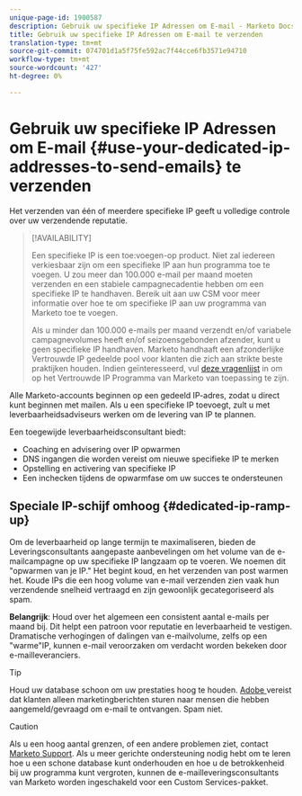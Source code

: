 ```yaml
---
unique-page-id: 1900587
description: Gebruik uw specifieke IP Adressen om E-mail - Marketo Docs - de Documentatie van het Product te verzenden
title: Gebruik uw specifieke IP Adressen om E-mail te verzenden
translation-type: tm+mt
source-git-commit: 074701d1a5f75fe592ac7f44cce6fb3571e94710
workflow-type: tm+mt
source-wordcount: '427'
ht-degree: 0%

---
```



# Gebruik uw specifieke IP Adressen om E-mail {#use-your-dedicated-ip-addresses-to-send-emails} te verzenden

Het verzenden van één of meerdere specifieke IP geeft u volledige controle over uw verzendende reputatie.

>[!AVAILABILITY]
>
>Een specifieke IP is een toe:voegen-op product. Niet zal iedereen verkiesbaar zijn om een specifieke IP aan hun programma toe te voegen. U zou meer dan 100.000 e-mail per maand moeten verzenden en een stabiele campagnecadentie hebben om een specifieke IP te handhaven. Bereik uit aan uw CSM voor meer informatie over hoe te om specifieke IP aan uw programma van Marketo toe te voegen.
>
>Als u minder dan 100.000 e-mails per maand verzendt en/of variabele campagnevolumes heeft en/of seizoensgebonden afzender, kunt u geen specifieke IP handhaven. Marketo handhaaft een afzonderlijke Vertrouwde IP gedeelde pool voor klanten die zich aan strikte beste praktijken houden. Indien geïnteresseerd, vul [deze vragenlijst](https://na-sjg.marketo.com/lp/marketoprivacydemo/Trusted-IP-Sending-Range-Program.html) in om op het Vertrouwde IP Programma van Marketo van toepassing te zijn.

Alle Marketo-accounts beginnen op een gedeeld IP-adres, zodat u direct kunt beginnen met mailen. Als u een specifieke IP toevoegt, zult u met leverbaarheidsadviseurs werken om de levering van IP te plannen.

Een toegewijde leverbaarheidsconsultant biedt:

* Coaching en advisering over IP opwarmen
* DNS ingangen die worden vereist om nieuwe specifieke IP te merken
* Opstelling en activering van specifieke IP
* Een inchecken tijdens de opwarmfase om uw succes te ondersteunen

## Speciale IP-schijf omhoog {#dedicated-ip-ramp-up}

Om de leverbaarheid op lange termijn te maximaliseren, bieden de Leveringsconsultants aangepaste aanbevelingen om het volume van de e-mailcampagne op uw specifieke IP langzaam op te voeren. We noemen dit &quot;opwarmen van je IP.&quot; Het begint koud, en het verzenden van post warmen het. Koude IPs die een hoog volume van e-mail verzenden zien vaak hun verzendende snelheid vertraagd en zijn gewoonlijk gecategoriseerd als spam.

**Belangrijk**: Houd over het algemeen een consistent aantal e-mails per maand bij. Dit helpt een patroon voor reputatie en leverbaarheid te vestigen. Dramatische verhogingen of dalingen van e-mailvolume, zelfs op een &quot;warme&quot;IP, kunnen e-mail veroorzaken om verdacht worden bekeken door e-mailleveranciers.

>[!TIP]
>
>Houd uw database schoon om uw prestaties hoog te houden. [Adobe ](https://www.adobe.com/legal/terms/aup.html) vereist dat klanten alleen marketingberichten sturen naar mensen die hebben aangemeld/gevraagd om e-mail te ontvangen. Spam niet.

>[!CAUTION]
>
>Als u een hoog aantal grenzen, of een andere problemen ziet, contact [Marketo Support](https://nation.marketo.com/t5/Support/ct-p/Support). Als u meer gerichte ondersteuning nodig hebt om te leren hoe u een schone database kunt onderhouden en hoe u de betrokkenheid bij uw programma kunt vergroten, kunnen de e-mailleveringsconsultants van Marketo worden ingeschakeld voor een Custom Services-pakket.
